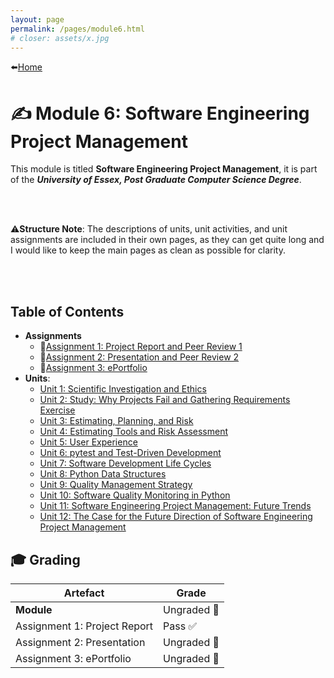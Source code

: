 ```yaml
---
layout: page
permalink: /pages/module6.html
# closer: assets/x.jpg
---
```


⬅️[Home](/index.html)

# ✍️ Module 6: Software Engineering Project Management

This module is titled **Software Engineering Project Management**, it is part of the ***University of Essex, Post Graduate Computer Science Degree***.

<br/>
<br/>

⚠️**Structure Note**: The descriptions of units, unit activities, and unit assignments are included in their own pages, as they can get quite long and I would like to keep the main pages as clean as possible for clarity.

<br/>
<br/>

## Table of Contents
- **Assignments**
  - 📃[Assignment 1: Project Report and Peer Review 1](/pages/module6/assignment1/m6a1.html)
  - 📃[Assignment 2: Presentation and Peer Review 2](/pages/module6/assignment2/m6a2.html)
  - 📃[Assignment 3: ePortfolio](/pages/module6/assignment3/m6a3.html)
- **Units**:
  - [Unit 1: Scientific Investigation and Ethics](/pages/module6/unit-assignments/unit1/m6u1.html)
  - [Unit 2: Study: Why Projects Fail and Gathering Requirements Exercise](/pages/module6/unit-assignments/unit2/m6u2.html)
  - [Unit 3: Estimating, Planning, and Risk](/pages/module6/unit-assignments/unit3/m6u3.html)
  - [Unit 4: Estimating Tools and Risk Assessment](/pages/module6/unit-assignments/unit4/m6u4.html)
  - [Unit 5: User Experience](/pages/module6/unit-assignments/unit6/m6u6.html)
  - [Unit 6: pytest and Test-Driven Development](/pages/module6/unit-assignments/unit6/m6u6.html)
  - [Unit 7: Software Development Life Cycles](/pages/module6/unit-assignments/unit7/m6u7.html)
  - [Unit 8: Python Data Structures](/pages/module6/unit-assignments/unit8/m6u8.html)
  - [Unit 9: Quality Management Strategy](/pages/module6/unit-assignments/unit9/m6u9.html)
  - [Unit 10: Software Quality Monitoring in Python](/pages/module6/unit-assignments/unit10/m6u10.html)
  - [Unit 11: Software Engineering Project Management: Future Trends](/pages/module6/unit-assignments/unit11/m6u11.html)
  - [Unit 12: The Case for the Future Direction of Software Engineering Project Management](/pages/module6/unit-assignments/unit12/m6u12.html)


## 🎓 Grading

| Artefact                           | Grade                |
| ---------------------------------- | -------------------- |
| **Module** | Ungraded 🚧 |
| Assignment 1: Project Report | Pass ✅ |
| Assignment 2: Presentation | Ungraded 🚧 |
| Assignment 3: ePortfolio | Ungraded 🚧 |  
